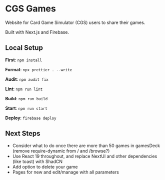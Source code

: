 # CGS Games

Website for Card Game Simulator (CGS) users to share their games.

Built with Next.js and Firebase.

## Local Setup

**First**: `npm install`

**Format**: `npx prettier . --write`

**Audit**: `npm audit fix`

**Lint**: `npm run lint`

**Build**: `npm run build`

**Start**: `npm run start`

**Deploy**: `firebase deploy`

## Next Steps

- Consider what to do once there are more than 50 games in gamesDeck (remove require-dynamic from / and /browse?)
- Use React 19 throughout, and replace NextUI and other dependencies (like toast) with ShadCN
- Add option to delete your game
- Pages for new and edit/manage with all parameters
